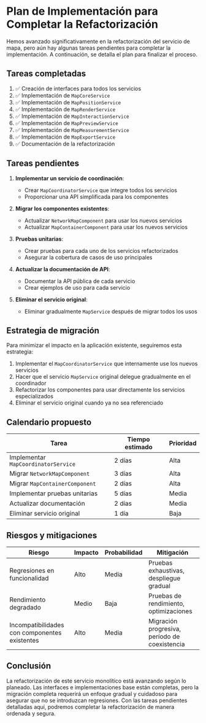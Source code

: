 # Plan de Implementación para Completar la Refactorización

Hemos avanzado significativamente en la refactorización del servicio de mapa, pero aún hay algunas tareas pendientes para completar la implementación. A continuación, se detalla el plan para finalizar el proceso.

## Tareas completadas

1. ✅ Creación de interfaces para todos los servicios
2. ✅ Implementación de `MapCoreService`
3. ✅ Implementación de `MapPositionService`
4. ✅ Implementación de `MapRenderService`
5. ✅ Implementación de `MapInteractionService`
6. ✅ Implementación de `MapPreviewService`
7. ✅ Implementación de `MapMeasurementService`
8. ✅ Implementación de `MapExportService`
9. ✅ Documentación de la refactorización

## Tareas pendientes

1. **Implementar un servicio de coordinación**:
   - Crear `MapCoordinatorService` que integre todos los servicios
   - Proporcionar una API simplificada para los componentes

2. **Migrar los componentes existentes**:
   - Actualizar `NetworkMapComponent` para usar los nuevos servicios
   - Actualizar `MapContainerComponent` para usar los nuevos servicios

3. **Pruebas unitarias**:
   - Crear pruebas para cada uno de los servicios refactorizados
   - Asegurar la cobertura de casos de uso principales

4. **Actualizar la documentación de API**:
   - Documentar la API pública de cada servicio
   - Crear ejemplos de uso para cada servicio

5. **Eliminar el servicio original**:
   - Eliminar gradualmente `MapService` después de migrar todos los usos

## Estrategia de migración

Para minimizar el impacto en la aplicación existente, seguiremos esta estrategia:

1. Implementar el `MapCoordinatorService` que internamente use los nuevos servicios
2. Hacer que el servicio `MapService` original delegue gradualmente en el coordinador
3. Refactorizar los componentes para usar directamente los servicios especializados
4. Eliminar el servicio original cuando ya no sea referenciado

## Calendario propuesto

| Tarea | Tiempo estimado | Prioridad |
|-------|-----------------|-----------|
| Implementar `MapCoordinatorService` | 2 días | Alta |
| Migrar `NetworkMapComponent` | 3 días | Alta |
| Migrar `MapContainerComponent` | 2 días | Alta |
| Implementar pruebas unitarias | 5 días | Media |
| Actualizar documentación | 2 días | Media |
| Eliminar servicio original | 1 día | Baja |

## Riesgos y mitigaciones

| Riesgo | Impacto | Probabilidad | Mitigación |
|--------|---------|--------------|------------|
| Regresiones en funcionalidad | Alto | Media | Pruebas exhaustivas, despliegue gradual |
| Rendimiento degradado | Medio | Baja | Pruebas de rendimiento, optimizaciones |
| Incompatibilidades con componentes existentes | Alto | Media | Migración progresiva, período de coexistencia |

## Conclusión

La refactorización de este servicio monolítico está avanzando según lo planeado. Las interfaces e implementaciones base están completas, pero la migración completa requerirá un enfoque gradual y cuidadoso para asegurar que no se introduzcan regresiones. Con las tareas pendientes detalladas aquí, podremos completar la refactorización de manera ordenada y segura. 